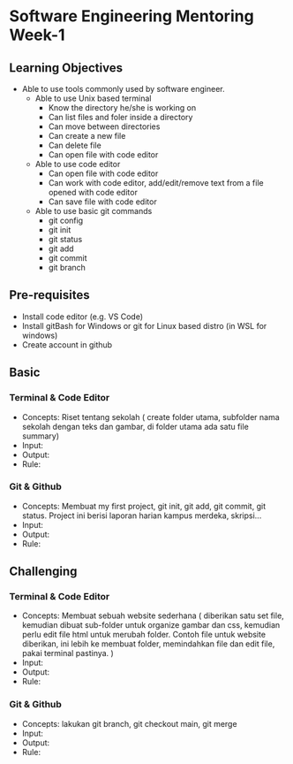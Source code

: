 # Software Engineering Mentoring Week-1

## Learning Objectives

- Able to use tools commonly used by software engineer.
  - Able to use Unix based terminal
    - Know the directory he/she is working on
    - Can list files and foler inside a directory
    - Can move between directories
    - Can create a new file
    - Can delete file
    - Can open file with code editor
  - Able to use code editor
    - Can open file with code editor
    - Can work with code editor, add/edit/remove text from a file opened with code editor
    - Can save file with code editor
  - Able to use basic git commands
    - git config
    - git init
    - git status
    - git add
    - git commit
    - git branch

## Pre-requisites

- Install code editor (e.g. VS Code)
- Install gitBash for Windows or git for Linux based distro (in WSL for windows)
- Create account in github

## Basic

### Terminal & Code Editor
- Concepts: Riset tentang sekolah ( create folder utama, subfolder nama sekolah dengan teks dan gambar, di folder utama ada satu file summary)
- Input:
- Output:
- Rule:

### Git & Github
- Concepts: Membuat my first project, git init, git add, git commit, git status. Project ini berisi laporan harian kampus merdeka, skripsi... 
- Input:
- Output:
- Rule:

## Challenging

### Terminal & Code Editor
- Concepts: Membuat sebuah website sederhana ( diberikan satu set file, kemudian dibuat sub-folder untuk organize gambar dan css, kemudian perlu edit file html untuk merubah folder. Contoh file untuk website diberikan, ini lebih ke membuat folder, memindahkan file dan edit file, pakai terminal pastinya. )
- Input:
- Output:
- Rule:

### Git & Github
- Concepts: lakukan git branch,  git checkout main, git merge
- Input:
- Output:
- Rule:
